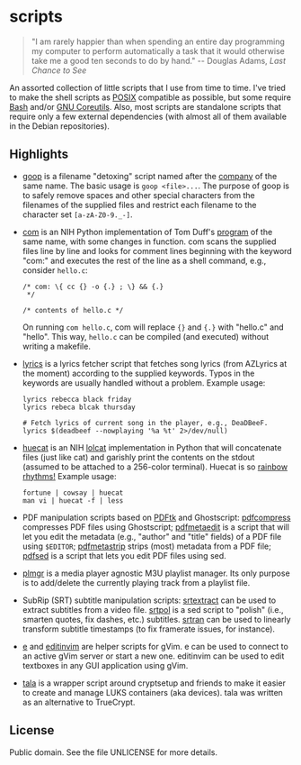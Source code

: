 scripts
=======

> "I am rarely happier than when spending an entire day programming my
> computer to perform automatically a task that it would otherwise take
> me a good ten seconds to do by hand." -- Douglas Adams, *Last Chance
> to See*

An assorted collection of little scripts that I use from time to time.
I've tried to make the shell scripts as [POSIX][posix] compatible as
possible, but some require [Bash][bash] and/or [GNU
Coreutils][coreutils].  Also, most scripts are standalone scripts that
require only a few external dependencies (with almost all of them
available in the Debian repositories).

Highlights
----------

-   [goop](goop) is a filename "detoxing" script named after the
    [company][goop] of the same name.  The basic usage is `goop <file>...`.
    The purpose of goop is to safely remove spaces and other special
    characters from the filenames of the supplied files and restrict
    each filename to the character set `[a-zA-Z0-9._-]`.

-   [com](com) is an NIH Python implementation of Tom Duff's
    [program][com] of the same name, with some changes in function.
    com scans the supplied files line by line and looks for comment
    lines beginning with the keyword "com:" and executes the rest of the
    line as a shell command, e.g., consider `hello.c`:

        /* com: \{ cc {} -o {.} ; \} && {.}
         */

        /* contents of hello.c */

    On running `com hello.c`, com will replace `{}` and `{.}` with
    "hello.c" and "hello".  This way, `hello.c` can be compiled (and
    executed) without writing a makefile.

-   [lyrics](lyrics) is a lyrics fetcher script that fetches song
    lyrics (from AZLyrics at the moment) according to the supplied
    keywords.  Typos in the keywords are usually handled without
    a problem.  Example usage:

        lyrics rebecca black friday
        lyrics rebeca blcak thursday

        # Fetch lyrics of current song in the player, e.g., DeaDBeeF.
        lyrics $(deadbeef --nowplaying '%a %t' 2>/dev/null)

-   [huecat](huecat) is an NIH [lolcat][lolcat] implementation in
    Python that will concatenate files (just like cat) and garishly
    print the contents on the stdout (assumed to be attached to
    a 256-color terminal).  Huecat is so [rainbow rhythms!][huecat]
    Example usage:

        fortune | cowsay | huecat
        man vi | huecat -f | less

-   PDF manipulation scripts based on [PDFtk][pdftk] and Ghostscript:
    [pdfcompress](pdfcompress) compresses PDF files using Ghostscript;
    [pdfmetaedit](pdfmetaedit) is a script that will let you edit the
    metadata (e.g., "author" and "title" fields) of a PDF file using
    `$EDITOR`; [pdfmetastrip](pdfmetastrip) strips (most) metadata from
    a PDF file; [pdfsed](pdfsed) is a script that lets you edit PDF
    files using sed.

-   [plmgr](plmgr) is a media player agnostic M3U playlist manager.  Its
    only purpose is to add/delete the currently playing track from
    a playlist file.

-   SubRip (SRT) subtitle manipulation scripts: [srtextract](srtextract)
    can be used to extract subtitles from a video file.
    [srtpol](srtpol) is a sed script to "polish" (i.e., smarten quotes,
    fix dashes, etc.) subtitles.  [srtran](srtran) can be used to
    linearly transform subtitle timestamps (to fix framerate issues, for
    instance).

-   [e](e) and [editinvim](editinvim) are helper scripts for gVim. e can
    be used to connect to an active gVim server or start a new one.
    editinvim can be used to edit textboxes in any GUI application using
    gVim.

-   [tala](tala) is a wrapper script around cryptsetup and friends to
    make it easier to create and manage LUKS containers (aka devices).
    tala was written as an alternative to TrueCrypt.

License
-------

Public domain.  See the file UNLICENSE for more details.

[bash]: https://www.gnu.org/software/bash/
[com]: http://www.iq0.com/duffgram/com.html
[coreutils]: https://www.gnu.org/software/coreutils/coreutils.html
[goop]: https://www.forbes.com/sites/brucelee/2018/01/06/gwyneth-paltrows-goop-promotes-a-135-coffee-enema-kit
[huecat]: https://i.imgur.com/g5YxOKw.png
[lolcat]: https://github.com/busyloop/lolcat
[pdftk]: http://www.pdftk.com
[posix]: http://pubs.opengroup.org/onlinepubs/9699919799/
